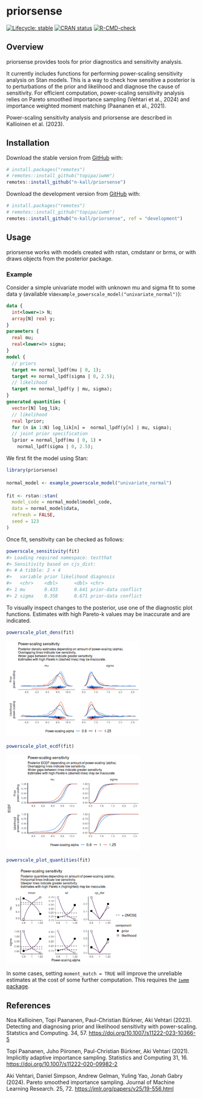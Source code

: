 
<!-- README.md is generated from README.Rmd. Please edit that file -->

# priorsense

<!-- badges: start -->

[![Lifecycle:
stable](https://img.shields.io/badge/lifecycle-stable-green.svg)](https://www.tidyverse.org/lifecycle/#stable)
[![CRAN
status](https://www.r-pkg.org/badges/version/priorsense)](https://CRAN.R-project.org/package=priorsense)
[![R-CMD-check](https://github.com/n-kall/priorsense/workflows/R-CMD-check/badge.svg)](https://github.com/n-kall/priorsense/actions)
<!-- badges: end -->

## Overview

priorsense provides tools for prior diagnostics and sensitivity
analysis.

It currently includes functions for performing power-scaling sensitivity
analysis on Stan models. This is a way to check how sensitive a
posterior is to perturbations of the prior and likelihood and diagnose
the cause of sensitivity. For efficient computation, power-scaling
sensitivity analysis relies on Pareto smoothed importance sampling
(Vehtari et al., 2024) and importance weighted moment matching (Paananen
et al., 2021).

Power-scaling sensitivity analysis and priorsense are described in
Kallioinen et al. (2023).

## Installation

Download the stable version from [GitHub](https://github.com/) with:

``` r
# install.packages("remotes")
# remotes::install_github("topipa/iwmm")
remotes::install_github("n-kall/priorsense")
```

Download the development version from [GitHub](https://github.com/)
with:

``` r
# install.packages("remotes")
# remotes::install_github("topipa/iwmm")
remotes::install_github("n-kall/priorsense", ref = "development")
```

## Usage

priorsense works with models created with rstan, cmdstanr or brms, or
with draws objects from the posterior package.

### Example

Consider a simple univariate model with unknown mu and sigma fit to some
data y (available via`example_powerscale_model("univariate_normal")`):

``` stan
data {
  int<lower=1> N;
  array[N] real y;
}
parameters {
  real mu;
  real<lower=0> sigma;
}
model {
  // priors
  target += normal_lpdf(mu | 0, 1);
  target += normal_lpdf(sigma | 0, 2.5);
  // likelihood
  target += normal_lpdf(y | mu, sigma);
}
generated quantities {
  vector[N] log_lik;
  // likelihood
  real lprior;
  for (n in 1:N) log_lik[n] =  normal_lpdf(y[n] | mu, sigma);
  // joint prior specification
  lprior = normal_lpdf(mu | 0, 1) +
    normal_lpdf(sigma | 0, 2.5);
```

We first fit the model using Stan:

``` r
library(priorsense)

normal_model <- example_powerscale_model("univariate_normal")

fit <- rstan::stan(
  model_code = normal_model$model_code,
  data = normal_model$data,
  refresh = FALSE,
  seed = 123
)
```

Once fit, sensitivity can be checked as follows:

``` r
powerscale_sensitivity(fit)
#> Loading required namespace: testthat
#> Sensitivity based on cjs_dist:
#> # A tibble: 2 × 4
#>   variable prior likelihood diagnosis          
#>   <chr>    <dbl>      <dbl> <chr>              
#> 1 mu       0.433      0.641 prior-data conflict
#> 2 sigma    0.358      0.671 prior-data conflict
```

To visually inspect changes to the posterior, use one of the diagnostic
plot functions. Estimates with high Pareto-k values may be inaccurate
and are indicated.

``` r
powerscale_plot_dens(fit)
```

<img src="man/figures/README-dens_plot-1.png" width="70%" height="70%" />

``` r
powerscale_plot_ecdf(fit)
```

<img src="man/figures/README-ecdf_plot-1.png" width="70%" height="70%" />

``` r
powerscale_plot_quantities(fit)
```

<img src="man/figures/README-quants_plot-1.png" width="70%" height="70%" />

In some cases, setting `moment_match = TRUE` will improve the unreliable
estimates at the cost of some further computation. This requires the
[`iwmm` package](https://github.com/topipa/iwmm).

## References

Noa Kallioinen, Topi Paananen, Paul-Christian Bürkner, Aki Vehtari
(2023). Detecting and diagnosing prior and likelihood sensitivity with
power-scaling. Statstics and Computing. 34, 57.
<https://doi.org/10.1007/s11222-023-10366-5>

Topi Paananen, Juho Piironen, Paul-Christian Bürkner, Aki Vehtari
(2021). Implicitly adaptive importance sampling. Statistics and
Computing 31, 16. <https://doi.org/10.1007/s11222-020-09982-2>

Aki Vehtari, Daniel Simpson, Andrew Gelman, Yuling Yao, Jonah Gabry
(2024). Pareto smoothed importance sampling. Journal of Machine Learning
Research. 25, 72. <https://jmlr.org/papers/v25/19-556.html>
